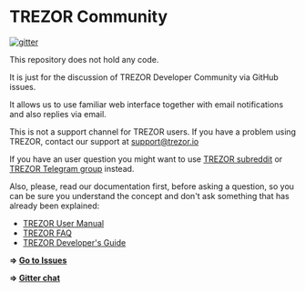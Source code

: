 # TREZOR Community

[![gitter](https://badges.gitter.im/trezor/community.svg)](https://gitter.im/trezor/community)

This repository does not hold any code.

It is just for the discussion of TREZOR Developer Community via GitHub issues.

It allows us to use familiar web interface together with email notifications and also replies via email.

This is not a support channel for TREZOR users. If you have a problem using TREZOR, contact our support at support@trezor.io

If you have an user question you might want to use [TREZOR subreddit](https://www.reddit.com/r/TREZOR) or [TREZOR Telegram group](https://t.me/trezortalk) instead.

Also, please, read our documentation first, before asking a question, so you can be sure you understand the concept and don't ask something that has already been explained:

* [TREZOR User Manual](https://doc.satoshilabs.com/trezor-user/)
* [TREZOR FAQ](https://doc.satoshilabs.com/trezor-faq/)
* [TREZOR Developer's Guide](https://doc.satoshilabs.com/trezor-tech/)

**⇒ [Go to Issues](https://github.com/trezor/community/issues)**

**⇒ [Gitter chat](https://gitter.im/trezor/community)**
